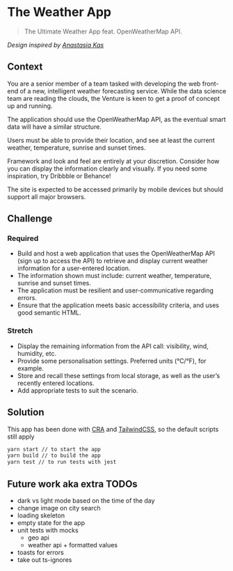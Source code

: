 # The Weather App

> The Ultimate Weather App feat. OpenWeatherMap API.

_Design inspired by [Anastasia Kas](https://dribbble.com/shots/6250202-Daily-UI-037-Weather)_

## Context

You are a senior member of a team tasked with developing the web front-end of a new, intelligent weather forecasting service. While the data science team are reading the clouds, the Venture is keen to get a proof of concept up and running.

The application should use the OpenWeatherMap API, as the eventual smart data will have a similar structure.

Users must be able to provide their location, and see at least the current weather, temperature, sunrise and
sunset times.

Framework and look and feel are entirely at your discretion. Consider how you can display the information clearly and visually. If you need some inspiration, try Dribbble or Behance!

The site is expected to be accessed primarily by mobile devices but should support all major browsers.

## Challenge

### Required

- Build and host a web application that uses the OpenWeatherMap API (sign up to access the API) to retrieve and display current weather information for a user-entered location.
- The information shown must include: current weather, temperature, sunrise and sunset times.
- The application must be resilient and user-communicative regarding errors.
- Ensure that the application meets basic accessibility criteria, and uses good semantic HTML.

### Stretch

- Display the remaining information from the API call: visibility, wind, humidity, etc.
- Provide some personalisation settings. Preferred units (°C/°F), for example.
- Store and recall these settings from local storage, as well as the user’s recently entered locations.
- Add appropriate tests to suit the scenario.

## Solution

This app has been done with [CRA](https://create-react-app.dev/) and [TailwindCSS](https://tailwindcss.com/), so the default scripts still apply

```bash
yarn start // to start the app
yarn build // to build the app
yarn test // to run tests with jest
```

## Future work aka extra TODOs

- dark vs light mode based on the time of the day
- change image on city search
- loading skeleton
- empty state for the app
- unit tests with mocks
  - geo api
  - weather api + formatted values
- toasts for errors
- take out ts-ignores
